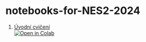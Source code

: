 # notebooks-for-NES2-2024
1. [Úvodní cvičení](https://colab.research.google.com/github/reitezuz/notebooks-for-NES2-2024/blob/main/lecture_01/libraries.ipynb)  
[![Open in Colab](https://img.shields.io/badge/Open%20in%20Colab-blue?style=flat&logo=googlecolab)](https://colab.research.google.com/github/reitezuz/notebooks-for-NES2-2024/blob/main/lecture_01/example.ipynb)
